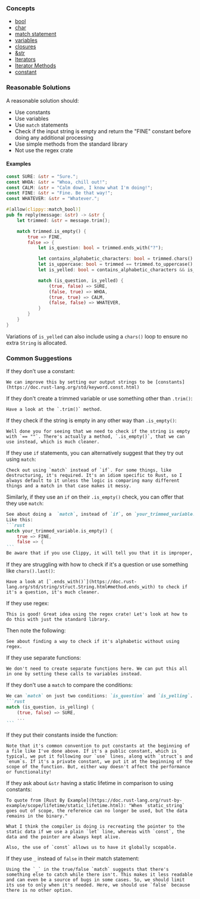 ### Concepts

- [bool](https://doc.rust-lang.org/std/primitive.bool.html)
- [char](https://doc.rust-lang.org/std/char/index.html)
- [match statement](https://doc.rust-lang.org/1.2.0/book/match.html)
- [variables](https://doc.rust-lang.org/book/ch03-01-variables-and-mutability.html)
- [closures](https://doc.rust-lang.org/book/ch13-01-closures.html)
- [&str](https://doc.rust-lang.org/std/primitive.str.html)
- [Iterators](https://doc.rust-lang.org/std/iter/trait.Iterator.html)
- [Iterator Methods](https://doc.rust-lang.org/std/iter/trait.Iterator.html#provided-methods)
- [constant](https://doc.rust-lang.org/std/keyword.const.html)

### Reasonable Solutions

A reasonable solution should:

- Use constants
- Use variables
- Use `match` statements
- Check if the input string is empty and return the "FINE" constant
before doing any additional processing
- Use simple methods from the standard library
- Not use the regex crate

#### Examples

```rust
const SURE: &str = "Sure.";
const WHOA: &str = "Whoa, chill out!";
const CALM: &str = "Calm down, I know what I'm doing!";
const FINE: &str = "Fine. Be that way!";
const WHATEVER: &str = "Whatever.";

#[allow(clippy::match_bool)]
pub fn reply(message: &str) -> &str {
    let trimmed: &str = message.trim();

    match trimmed.is_empty() {
        true => FINE,
        false => {
            let is_question: bool = trimmed.ends_with("?");

            let contains_alphabetic_characters: bool = trimmed.chars().any(|character| character.is_alphabetic());
            let is_uppercase: bool = trimmed == trimmed.to_uppercase();
            let is_yelled: bool = contains_alphabetic_characters && is_uppercase;

            match (is_question, is_yelled) {
                (true, false) => SURE,
                (false, true) => WHOA,
                (true, true) => CALM,
                (false, false) => WHATEVER,
            }
        }
    }
}
```
Variations of `is_yelled` can also include using a `chars()` loop to ensure no extra `String` is allocated.

### Common Suggestions

If they don't use a constant:
```
We can improve this by setting our output strings to be [constants](https://doc.rust-lang.org/std/keyword.const.html)
```

If they don't create a trimmed variable or use something other than `.trim()`:
```
Have a look at the `.trim()` method.
```

If they check if the string is empty in any other way than `.is_empty()`:
```
Well done you for seeing that we need to check if the string is empty with `== ""`. There's actually a method, `.is_empty()`, that we can use instead, which is much cleaner.
```

If they use `if` statements, you can alternatively suggest that they try out using `match`:
```
Check out using `match` instead of `if`. For some things, like destructuring, it's required. It's an idiom specific to Rust, so I always default to it unless the logic is comparing many different things and a match in that case makes it messy.
```

Similarly, if they use an `if` on their `.is_empty()` check, you can offer that they use `match`:

````md
See about doing a  `match`, instead of `if`, on `your_trimmed_variable.is_empty()`. And, if it's `true`, instantly output our "Fine. Be that way!" constant. Then, everything else will be in the `false` arm.
Like this:
```rust
match your_trimmed_variable.is_empty() {
    true => FINE,
    false => {
```
Be aware that if you use Clippy, it will tell you that it is improper, it's purely a stylistic choice. We can tell Clippy to allow it with `#[allow(clippy::match_bool)]`.
````

If they are struggling with how to check if it's a question or use something like `chars().last()`:
```
Have a look at [`.ends_with()`](https://doc.rust-lang.org/std/string/struct.String.html#method.ends_with) to check if it's a question, it's much cleaner.
```

If they use regex:
```
This is good! Great idea using the regex crate! Let's look at how to do this with just the standard library.
```
Then note the following:
```
See about finding a way to check if it's alphabetic without using regex.
```

If they use separate functions:
```
We don't need to create separate functions here. We can put this all in one by setting these calls to variables instead.
```

If they don't use a `match` to compare the conditions:
````md
We can `match` on just two conditions: `is_question` and `is_yelling`. Like this:
```rust
match (is_question, is_yelling) {
    (true, false) => SURE,
    ...
```
````

If they put their constants inside the function:
```
Note that it's common convention to put constants at the beginning of a file like I've done above. If it's a public constant, which is typical, we put it following our `use` lines, along with `struct`s and `enum`s. If it's a private constant, we put it at the beginning of the scope of the function. But, either way doesn't affect the performance or functionality!
```

If they ask about `&str` having a static lifetime in comparison to using constants:
```
To quote from [Rust By Example](https://doc.rust-lang.org/rust-by-example/scope/lifetime/static_lifetime.html): "When `static_string` goes out of scope, the reference can no longer be used, but the data remains in the binary."

What I think the compiler is doing is recreating the pointer to the static data if we use a plain `let` line, whereas with `const`, the data and the pointer are always kept alive.

Also, the use of `const` allows us to have it globally scopable.
```

If they use `_` instead of `false` in their match statement:
```
Using the `_` in the true/false `match` suggests that there's something else to catch while there isn't. This makes it less readable and can even be a source of bugs in some cases. So, we should limit its use to only when it's needed. Here, we should use `false` because there is no other option.
```
